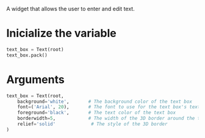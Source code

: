 A widget that allows the user to enter and edit text.
# Inicialize the variable
```python
text_box = Text(root) 
text_box.pack()
```

# Arguments
```python
text_box = Text(root,
    background='white',       # The background color of the text box
    font=('Arial', 20),       # The font to use for the text box's text
    foreground='black',       # The text color of the text box
    borderwidth=5,            # The width of the 3D border around the text box
    relief='solid'             # The style of the 3D border
)
```


